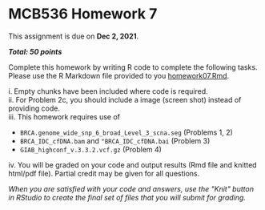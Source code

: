 MCB536 Homework 7
================
This assignment is due on **Dec 2, 2021**. 

***Total: 50 points***

Complete this homework by writing R code to complete the following tasks. Please use the R Markdown file provided to you [homework07.Rmd](homework07.Rmd).

i. Empty chunks have been included where code is required.  
ii. For Problem 2c, you should include a image (screen shot) instead of providing code.  
iii. This homework requires use of 

  - `BRCA.genome_wide_snp_6_broad_Level_3_scna.seg` (Problems 1, 2)
  - `BRCA_IDC_cfDNA.bam` and `"BRCA_IDC_cfDNA.bai` (Problem 3)
  - `GIAB_highconf_v.3.3.2.vcf.gz` (Problem 4)
  
iv. You will be graded on your code and output results (Rmd file and knitted html/pdf file). Partial credit may be given for all questions.

*When you are satisfied with your code and answers, use the "Knit" button in RStudio to create the final set of files that you will submit for grading.*

